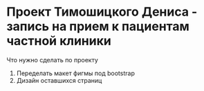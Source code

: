 <h1>Проект Тимошицкого Дениса - запись на прием к пациентам частной клиники</h1>
<p>Что нужно сделать по проекту</p>
<ol>
<li>Переделать макет фигмы под bootstrap</li>
<li>Дизайн оставшихся страниц</li>
</ol>
